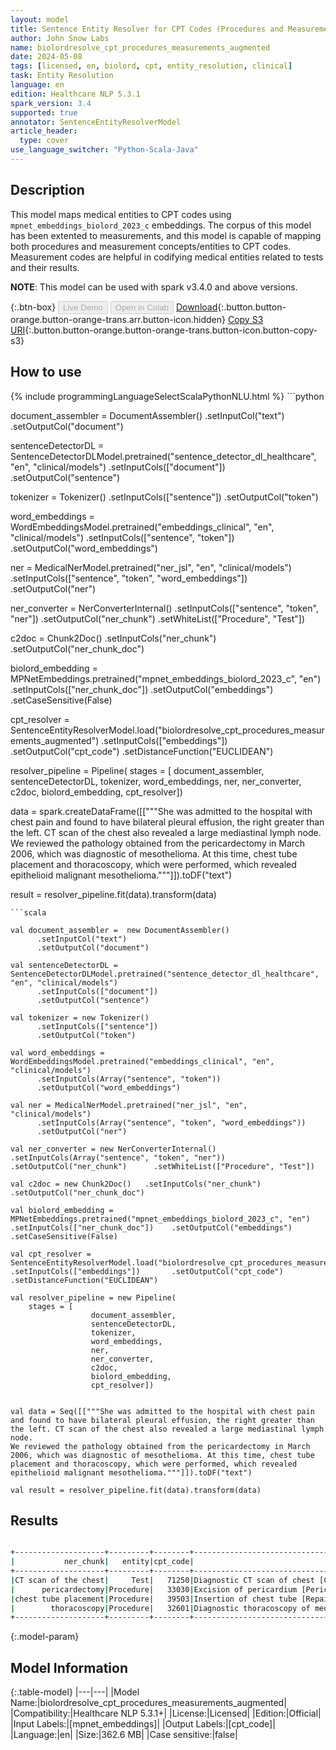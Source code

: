 ```yaml
---
layout: model
title: Sentence Entity Resolver for CPT Codes (Procedures and Measurements) - Augmented (mpnet_embeddings_biolord_2023_c embeddings)
author: John Snow Labs
name: biolordresolve_cpt_procedures_measurements_augmented
date: 2024-05-08
tags: [licensed, en, biolord, cpt, entity_resolution, clinical]
task: Entity Resolution
language: en
edition: Healthcare NLP 5.3.1
spark_version: 3.4
supported: true
annotator: SentenceEntityResolverModel
article_header:
  type: cover
use_language_switcher: "Python-Scala-Java"
---
```


## Description

This model maps medical entities to CPT codes using `mpnet_embeddings_biolord_2023_c` embeddings. The corpus of this model has been extented to measurements, and this model is capable of mapping both procedures and measurement concepts/entities to CPT codes. Measurement codes are helpful in codifying medical entities related to tests and their results.

**NOTE**: This model can be used with spark v3.4.0 and above versions.

{:.btn-box}
<button class="button button-orange" disabled>Live Demo</button>
<button class="button button-orange" disabled>Open in Colab</button>
[Download](https://s3.amazonaws.com/auxdata.johnsnowlabs.com/clinical/models/biolordresolve_cpt_procedures_measurements_augmented_en_5.3.1_3.4_1715166832452.zip){:.button.button-orange.button-orange-trans.arr.button-icon.hidden}
[Copy S3 URI](s3://auxdata.johnsnowlabs.com/clinical/models/biolordresolve_cpt_procedures_measurements_augmented_en_5.3.1_3.4_1715166832452.zip){:.button.button-orange.button-orange-trans.button-icon.button-copy-s3}

## How to use



<div class="tabs-box" markdown="1">
{% include programmingLanguageSelectScalaPythonNLU.html %}
```python

document_assembler = DocumentAssembler()	  .setInputCol("text")	  .setOutputCol("document")

sentenceDetectorDL = SentenceDetectorDLModel.pretrained("sentence_detector_dl_healthcare", "en", "clinical/models") 	  .setInputCols(["document"])	  .setOutputCol("sentence")

tokenizer = Tokenizer()	  .setInputCols(["sentence"])	  .setOutputCol("token")

word_embeddings = WordEmbeddingsModel.pretrained("embeddings_clinical", "en", "clinical/models")	  .setInputCols(["sentence", "token"])	  .setOutputCol("word_embeddings")

ner = MedicalNerModel.pretrained("ner_jsl", "en", "clinical/models") 	  .setInputCols(["sentence", "token", "word_embeddings"]) 	  .setOutputCol("ner")

ner_converter = NerConverterInternal()	  .setInputCols(["sentence", "token", "ner"])	  .setOutputCol("ner_chunk")	  .setWhiteList(["Procedure", "Test"])

c2doc = Chunk2Doc()	  .setInputCols("ner_chunk")	  .setOutputCol("ner_chunk_doc")

biolord_embedding = MPNetEmbeddings.pretrained("mpnet_embeddings_biolord_2023_c", "en")    .setInputCols(["ner_chunk_doc"])    .setOutputCol("embeddings")    .setCaseSensitive(False)

cpt_resolver = SentenceEntityResolverModel.load("biolordresolve_cpt_procedures_measurements_augmented")	  .setInputCols(["embeddings"]) 	  .setOutputCol("cpt_code")	  .setDistanceFunction("EUCLIDEAN")

resolver_pipeline = Pipeline(
    stages = [
	              document_assembler,
	              sentenceDetectorDL,
	              tokenizer,
	              word_embeddings,
	              ner,
	              ner_converter,
	              c2doc,
	              biolord_embedding,
	              cpt_resolver])

data = spark.createDataFrame([["""She was admitted to the hospital with chest pain and found to have bilateral pleural effusion, the right greater than the left. CT scan of the chest also revealed a large mediastinal lymph node.
We reviewed the pathology obtained from the pericardectomy in March 2006, which was diagnostic of mesothelioma. At this time, chest tube placement and thoracoscopy, which were performed, which revealed epithelioid malignant mesothelioma."""]]).toDF("text")

result = resolver_pipeline.fit(data).transform(data)

```
```scala

val document_assembler =  new DocumentAssembler()
	  .setInputCol("text")
	  .setOutputCol("document")

val sentenceDetectorDL = SentenceDetectorDLModel.pretrained("sentence_detector_dl_healthcare", "en", "clinical/models")
	  .setInputCols(["document"])
	  .setOutputCol("sentence")

val tokenizer = new Tokenizer()
	  .setInputCols(["sentence"])
	  .setOutputCol("token")

val word_embeddings = WordEmbeddingsModel.pretrained("embeddings_clinical", "en", "clinical/models")
	  .setInputCols(Array("sentence", "token"))
	  .setOutputCol("word_embeddings")

val ner = MedicalNerModel.pretrained("ner_jsl", "en", "clinical/models")
	  .setInputCols(Array("sentence", "token", "word_embeddings"))
	  .setOutputCol("ner")

val ner_converter = new NerConverterInternal()	  .setInputCols(Array("sentence", "token", "ner"))	  .setOutputCol("ner_chunk")	  .setWhiteList(["Procedure", "Test"])

val c2doc = new Chunk2Doc()	  .setInputCols("ner_chunk")	  .setOutputCol("ner_chunk_doc")

val biolord_embedding = MPNetEmbeddings.pretrained("mpnet_embeddings_biolord_2023_c", "en")    .setInputCols(["ner_chunk_doc"])    .setOutputCol("embeddings")    .setCaseSensitive(False)

val cpt_resolver = SentenceEntityResolverModel.load("biolordresolve_cpt_procedures_measurements_augmented")	  .setInputCols(["embeddings"]) 	  .setOutputCol("cpt_code")	  .setDistanceFunction("EUCLIDEAN")

val resolver_pipeline = new Pipeline(
    stages = [
	              document_assembler,
	              sentenceDetectorDL,
	              tokenizer,
	              word_embeddings,
	              ner,
	              ner_converter,
	              c2doc,
	              biolord_embedding,
	              cpt_resolver])


val data = Seq([["""She was admitted to the hospital with chest pain and found to have bilateral pleural effusion, the right greater than the left. CT scan of the chest also revealed a large mediastinal lymph node.
We reviewed the pathology obtained from the pericardectomy in March 2006, which was diagnostic of mesothelioma. At this time, chest tube placement and thoracoscopy, which were performed, which revealed epithelioid malignant mesothelioma."""]]).toDF("text")

val result = resolver_pipeline.fit(data).transform(data)

```
</div>

## Results

```bash

+--------------------+---------+--------+--------------------------------------------------------------------------------+--------------------------------------------------------------------------------+--------------------------------------------------------------------------------+--------------------------------------------------------------------------------+--------------------------------------------------------------------------------+
|           ner_chunk|   entity|cpt_code|                                                                      resolution|                                                                   all_k_results|                                                                 all_k_distances|                                                          all_k_cosine_distances|                                                              all_k_resolutions |
+--------------------+---------+--------+--------------------------------------------------------------------------------+--------------------------------------------------------------------------------+--------------------------------------------------------------------------------+--------------------------------------------------------------------------------+--------------------------------------------------------------------------------+
|CT scan of the chest|     Test|   71250|Diagnostic CT scan of chest [Computed tomography, thorax, diagnostic; without...|                   71250:::71270:::71260:::71275:::0174T:::72129:::78814:::78830|           0.5737:::0.6434:::0.6743:::0.7879:::0.8238:::0.8343:::0.8359:::0.8409|           0.1645:::0.2070:::0.2273:::0.3104:::0.3393:::0.3481:::0.3493:::0.3535|Diagnostic CT scan of chest [Computed tomography, thorax, diagnostic; without...|
|      pericardectomy|Procedure|   33030|Excision of pericardium [Pericardiectomy, subtotal or complete; without cardi...|       33030:::32659:::1006065:::33031:::32660:::33050:::32661:::1006058:::33020|  0.6004:::0.7039:::0.7178:::0.7396:::0.7462:::0.7514:::0.7839:::0.8003:::0.8154|  0.1802:::0.2477:::0.2576:::0.2735:::0.2784:::0.2823:::0.3072:::0.3203:::0.3324|Excision of pericardium [Pericardiectomy, subtotal or complete; without cardi...|
|chest tube placement|Procedure|   39503|Insertion of chest tube [Repair, neonatal diaphragmatic hernia, with or witho...|39503:::32002:::96440:::38794:::41145:::32553:::32020:::32551:::32557:::32556...|0.5587:::0.6656:::0.6703:::0.7365:::0.7641:::0.7651:::0.7672:::0.7708:::0.779...|0.1561:::0.2215:::0.2247:::0.2712:::0.2919:::0.2927:::0.2943:::0.2971:::0.303...|Insertion of chest tube [Repair, neonatal diaphragmatic hernia, with or witho...|
|        thoracoscopy|Procedure|   32601|Diagnostic thoracoscopy of mediastinal space [Thoracoscopy, diagnostic (separ...|32601:::32609:::1006006:::32668:::32654:::32605:::32651:::1020900:::32606:::3...|0.6078:::0.6117:::0.6249:::0.6292:::0.6309:::0.6537:::0.6544:::0.6903:::0.692...|0.1847:::0.1871:::0.1953:::0.1980:::0.1990:::0.2137:::0.2141:::0.2383:::0.239...|Diagnostic thoracoscopy of mediastinal space [Thoracoscopy, diagnostic (separ...|
+--------------------+---------+--------+--------------------------------------------------------------------------------+--------------------------------------------------------------------------------+--------------------------------------------------------------------------------+--------------------------------------------------------------------------------+--------------------------------------------------------------------------------+

```

{:.model-param}
## Model Information

{:.table-model}
|---|---|
|Model Name:|biolordresolve_cpt_procedures_measurements_augmented|
|Compatibility:|Healthcare NLP 5.3.1+|
|License:|Licensed|
|Edition:|Official|
|Input Labels:|[mpnet_embeddings]|
|Output Labels:|[cpt_code]|
|Language:|en|
|Size:|362.6 MB|
|Case sensitive:|false|